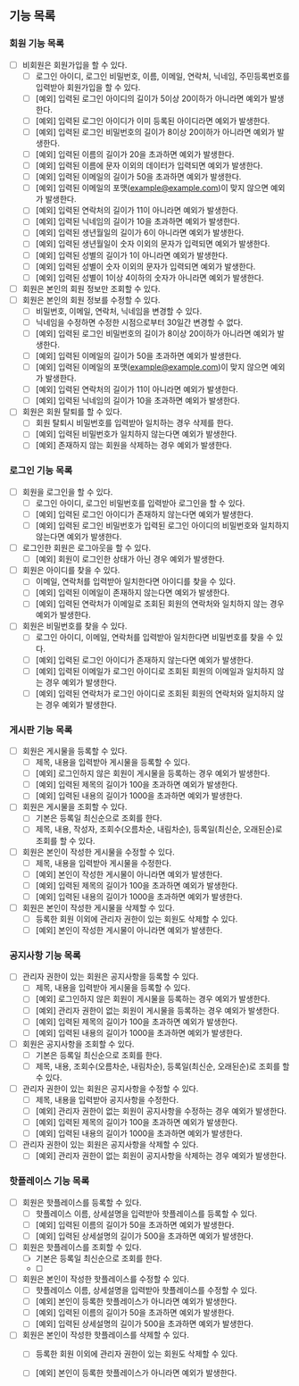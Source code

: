 ## 기능 목록

### 회원 기능 목록

- [ ] 비회원은 회원가입을 할 수 있다.
  - [ ] 로그인 아이디, 로그인 비밀번호, 이름, 이메일, 연락처, 닉네임, 주민등록번호를 입력받아 회원가입을 할 수 있다.
  - [ ] [예외] 입력된 로그인 아이디의 길이가 5이상 20이하가 아니라면 예외가 발생한다.
  - [ ] [예외] 입력된 로그인 아이디가 이미 등록된 아이디라면 예외가 발생한다.
  - [ ] [예외] 입력된 로그인 비밀번호의 길이가 8이상 20이하가 아니라면 예외가 발생한다. 
  - [ ] [예외] 입력된 이름의 길이가 20을 초과하면 예외가 발생한다.
  - [ ] [예외] 입력된 이름에 문자 이외의 데이터가 입력되면 예외가 발생한다.
  - [ ] [예외] 입력된 이메일의 길이가 50을 초과하면 예외가 발생한다.
  - [ ] [예외] 입력된 이메일의 포맷(example@example.com)이 맞지 않으면 예외가 발생한다.
  - [ ] [예외] 입력된 연락처의 길이가 11이 아니라면 예외가 발생한다.
  - [ ] [예외] 입력된 닉네임의 길이가 10을 초과하면 예외가 발생한다.
  - [ ] [예외] 입력된 생년월일의 길이가 6이 아니라면 예외가 발생한다.
  - [ ] [예외] 입력된 생년월일이 숫자 이외의 문자가 입력되면 예외가 발생한다.
  - [ ] [예외] 입력된 성별의 길이가 1이 아니라면 예외가 발생한다.
  - [ ] [예외] 입력된 성별이 숫자 이외의 문자가 입력되면 예외가 발생한다.
  - [ ] [예외] 입력된 성별이 1이상 4이하의 숫자가 아니라면 예외가 발생한다. 
- [ ] 회원은 본인의 회원 정보만 조회할 수 있다.
- [ ] 회원은 본인의 회원 정보를 수정할 수 있다.
  - [ ] 비밀번호, 이메일, 연락처, 닉네임을 변경할 수 있다.
  - [ ] 닉네임을 수정하면 수정한 시점으로부터 30일간 변경할 수 없다.
  - [ ] [예외] 입력된 로그인 비밀번호의 길이가 8이상 20이하가 아니라면 예외가 발생한다.
  - [ ] [예외] 입력된 이메일의 길이가 50을 초과하면 예외가 발생한다.
  - [ ] [예외] 입력된 이메일의 포맷(example@example.com)이 맞지 않으면 예외가 발생한다.
  - [ ] [예외] 입력된 연락처의 길이가 11이 아니라면 예외가 발생한다.
  - [ ] [예외] 입력된 닉네임의 길이가 10을 초과하면 예외가 발생한다.
- [ ] 회원은 회원 탈퇴를 할 수 있다.
  - [ ] 회원 탈퇴시 비밀번호를 입력받아 일치하는 경우 삭제를 한다.
  - [ ] [예외] 입력된 비밀번호가 일치하지 않는다면 예외가 발생한다.
  - [ ] [예외] 존재하지 않는 회원을 삭제하는 경우 예외가 발생한다.

### 로그인 기능 목록

- [ ] 회원을 로그인을 할 수 있다.
  - [ ] 로그인 아이디, 로그인 비밀번호를 입력받아 로그인을 할 수 있다.
  - [ ] [예외] 입력된 로그인 아이디가 존재하지 않는다면 예외가 발생한다.
  - [ ] [예외] 입력된 로그인 비밀번호가 입력된 로그인 아이디의 비밀번호와 일치하지 않는다면 예외가 발생한다.
- [ ] 로그인한 회원은 로그아웃을 할 수 있다.
  - [ ] [예외] 회원이 로그인한 상태가 아닌 경우 예외가 발생한다.
- [ ] 회원은 아이디를 찾을 수 있다.
  - [ ] 이메일, 연락처를 입력받아 일치한다면 아이디를 찾을 수 있다.
  - [ ] [예외] 입력된 이메일이 존재하지 않는다면 예외가 발생한다.
  - [ ] [예외] 입력된 연락처가 이메일로 조회된 회원의 연락처와 일치하지 않는 경우 예외가 발생한다.
- [ ] 회원은 비밀번호를 찾을 수 있다.
  - [ ] 로그인 아이디, 이메일, 연락처를 입력받아 일치한다면 비밀번호를 찾을 수 있다.
  - [ ] [예외] 입력된 로그인 아이디가 존재하지 않는다면 예외가 발생한다.
  - [ ] [예외] 입력된 이메일가 로그인 아이디로 조회된 회원의 이메일과 일치하지 않는 경우 예외가 발생한다.
  - [ ] [예외] 입력된 연락처가 로그인 아이디로 조회된 회원의 연락처와 일치하지 않는 경우 예외가 발생한다.

### 게시판 기능 목록

- [ ] 회원은 게시물을 등록할 수 있다.
  - [ ] 제목, 내용을 입력받아 게시물을 등록할 수 있다.
  - [ ] [예외] 로그인하지 않은 회원이 게시물을 등록하는 경우 예외가 발생한다.
  - [ ] [예외] 입력된 제목의 길이가 100을 초과하면 예외가 발생한다.
  - [ ] [예외] 입력된 내용의 길이가 1000을 초과하면 예외가 발생한다.
- [ ] 회원은 게시물을 조회할 수 있다.
  - [ ] 기본은 등록일 최신순으로 조회를 한다.
  - [ ] 제목, 내용, 작성자, 조회수(오름차순, 내림차순), 등록일(최신순, 오래된순)로 조회를 할 수 있다.
- [ ] 회원은 본인이 작성한 게시물을 수정할 수 있다.
  - [ ] 제목, 내용을 입력받아 게시물을 수정한다.
  - [ ] [예외] 본인이 작성한 게시물이 아니라면 예외가 발생한다.
  - [ ] [예외] 입력된 제목의 길이가 100을 초과하면 예외가 발생한다.
  - [ ] [예외] 입력된 내용의 길이가 1000을 초과하면 예외가 발생한다.
- [ ] 회원은 본인이 작성한 게시물을 삭제할 수 있다.
  - [ ] 등록한 회원 이외에 관리자 권한이 있는 회원도 삭제할 수 있다.
  - [ ] [예외] 본인이 작성한 게시물이 아니라면 예외가 발생한다.

### 공지사항 기능 목록

- [ ] 관리자 권한이 있는 회원은 공지사항을 등록할 수 있다.
  - [ ] 제목, 내용을 입력받아 게시물을 등록할 수 있다.
  - [ ] [예외] 로그인하지 않은 회원이 게시물을 등록하는 경우 예외가 발생한다.
  - [ ] [예외] 관리자 권한이 없는 회원이 게시물을 등록하는 경우 예외가 발생한다.
  - [ ] [예외] 입력된 제목의 길이가 100을 초과하면 예외가 발생한다.
  - [ ] [예외] 입력된 내용의 길이가 1000을 초과하면 예외가 발생한다.
- [ ] 회원은 공지사항을 조회할 수 있다.
  - [ ] 기본은 등록일 최신순으로 조회를 한다.
  - [ ] 제목, 내용, 조회수(오름차순, 내림차순), 등록일(최신순, 오래된순)로 조회를 할 수 있다.
- [ ] 관리자 권한이 있는 회원은 공지사항을 수정할 수 있다.
  - [ ] 제목, 내용을 입력받아 공지사항을 수정한다.
  - [ ] [예외] 관리자 권한이 없는 회원이 공지사항을 수정하는 경우 예외가 발생한다.
  - [ ] [예외] 입력된 제목의 길이가 100을 초과하면 예외가 발생한다.
  - [ ] [예외] 입력된 내용의 길이가 1000을 초과하면 예외가 발생한다.
- [ ] 관리자 권한이 있는 회원은 공지사항을 삭제할 수 있다.
  - [ ] [예외] 관리자 권한이 없는 회원이 공지사항을 삭제하는 경우 예외가 발생한다.

### 핫플레이스 기능 목록

- [ ] 회원은 핫플레이스를 등록할 수 있다.
  - [ ] 핫플레이스 이름, 상세설명을 입력받아 핫플레이스를 등록할 수 있다.
  - [ ] [예외] 입력된 이름의 길이가 50을 초과하면 예외가 발생한다.
  - [ ] [예외] 입력된 상세설명의 길이가 500을 초과하면 예외가 발생한다.
- [ ] 회원은 핫플레이스를 조회할 수 있다.
  - [ ] 기본은 등록일 최신순으로 조회를 한다.
  - [ ] 
- [ ] 회원은 본인이 작성한 핫플레이스를 수정할 수 있다.
  - [ ] 핫플레이스 이름, 상세설명을 입력받아 핫플레이스를 수정할 수 있다.
  - [ ] [예외] 본인이 등록한 핫플레이스가 아니라면 예외가 발생한다.
  - [ ] [예외] 입력된 이름의 길이가 50을 초과하면 예외가 발생한다.
  - [ ] [예외] 입력된 상세설명의 길이가 500을 초과하면 예외가 발생한다.
- [ ] 회원은 본인이 작성한 핫플레이스를 삭제할 수 있다.
  - [ ] 등록한 회원 이외에 관리자 권한이 있는 회원도 삭제할 수 있다.
  - [ ] [예외] 본인이 등록한 핫플레이스가 아니라면 예외가 발생한다.

